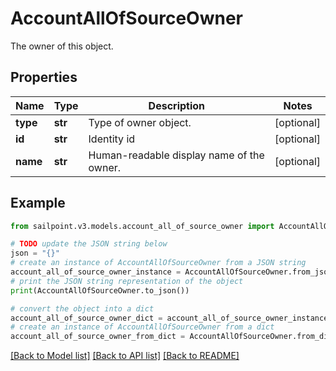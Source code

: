 # AccountAllOfSourceOwner

The owner of this object.

## Properties

Name | Type | Description | Notes
------------ | ------------- | ------------- | -------------
**type** | **str** | Type of owner object. | [optional] 
**id** | **str** | Identity id | [optional] 
**name** | **str** | Human-readable display name of the owner. | [optional] 

## Example

```python
from sailpoint.v3.models.account_all_of_source_owner import AccountAllOfSourceOwner

# TODO update the JSON string below
json = "{}"
# create an instance of AccountAllOfSourceOwner from a JSON string
account_all_of_source_owner_instance = AccountAllOfSourceOwner.from_json(json)
# print the JSON string representation of the object
print(AccountAllOfSourceOwner.to_json())

# convert the object into a dict
account_all_of_source_owner_dict = account_all_of_source_owner_instance.to_dict()
# create an instance of AccountAllOfSourceOwner from a dict
account_all_of_source_owner_from_dict = AccountAllOfSourceOwner.from_dict(account_all_of_source_owner_dict)
```
[[Back to Model list]](../README.md#documentation-for-models) [[Back to API list]](../README.md#documentation-for-api-endpoints) [[Back to README]](../README.md)


